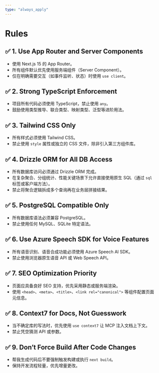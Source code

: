 ```yaml
---
type: "always_apply"
---
```


# Rules

## ✅ 1. Use App Router and Server Components
- 使用 Next.js 15 的 App Router。
- 所有组件默认优先使用服务端组件（Server Component）。
- 仅在明确需要交互（如事件监听、状态）时使用 `use client`。

## ✅ 2. Strong TypeScript Enforcement
- 项目所有代码必须使用 TypeScript，禁止使用 `any`。
- 鼓励使用类型推导、联合类型、映射类型、泛型等进阶用法。

## ✅ 3. Tailwind CSS Only
- 所有样式必须使用 Tailwind CSS。
- 禁止使用 `style` 属性或独立的 CSS 文件，除非引入第三方组件库。

## ✅ 4. Drizzle ORM for All DB Access
- 所有数据库访问必须通过 Drizzle ORM 完成。
- 在复杂聚合、分组统计、性能关键场景下允许直接使用原生 SQL（通过 `sql` 标签或客户端方法）。
- 禁止将聚合逻辑拆成多个查询再在业务层拼接结果。

## ✅ 5. PostgreSQL Compatible Only
- 所有数据库语法必须兼容 PostgreSQL。
- 禁止使用任何 MySQL、SQLite 特定语法。

## ✅ 6. Use Azure Speech SDK for Voice Features
- 所有语音识别、语音合成功能必须使用 Azure Speech AI SDK。
- 禁止使用浏览器原生语音 API 或 Web Speech API。

## ✅ 7. SEO Optimization Priority
- 页面应具备良好 SEO 支持，优先采用静态或服务端渲染。
- 使用 `<head>`、`<meta>`、`<title>`、`<link rel="canonical">` 等组件配置页面元信息。

## ✅ 8. Context7 for Docs, Not Guesswork
- 当不确定库的写法时，优先使用 `use context7` 让 MCP 注入文档上下文。
- 禁止凭空猜测 API 或参数。

## ✅ 9. Don’t Force Build After Code Changes
- 帮我生成代码后不要强制触发构建或执行 `next build`。
- 保持开发流程轻量，优先增量更改。